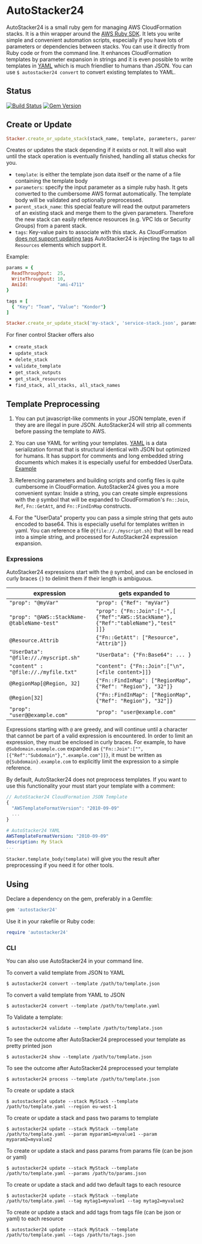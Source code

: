 # AutoStacker24

AutoStacker24 is a small ruby gem for managing AWS CloudFormation stacks.
It is a thin wrapper around the
[AWS Ruby SDK](http://docs.aws.amazon.com/AWSRubySDK/latest/frames.html).
It lets you write simple and convenient automation scripts,
especially if you have lots of parameters or dependencies between stacks.
You can use it directly from Ruby code or from the command line.
It enhances CloudFormation templates by parameter expansion in strings and
it is even possible to write templates in [YAML](examples/yaml-stack.md) which is much friendlier
to humans than JSON. You can use `$ autostacker24 convert` to convert existing templates to YAML.

## Status
[![Build Status](https://travis-ci.org/Scout24/autostacker24.svg)](https://travis-ci.org/Scout24/autostacker24)
[![Gem Version](https://badge.fury.io/rb/autostacker24.svg)](https://badge.fury.io/rb/autostacker24)

## Create or Update
```ruby
Stacker.create_or_update_stack(stack_name, template, parameters, parent_stack_name = nil, tags = nil)
```
Creates or updates the stack depending if it exists or not.
It will also wait until the stack operation is eventually finished, handling all status checks for you.

  - `template`: is either the template json data itself or the name of a file containing the template body
  - `parameters`: specify the input parameter as a simple ruby hash. It gets converted to the
    cumbersome AWS format automatically.
    The template body will be validated and optionally preprocessed.
  - `parent_stack_name`: this special feature will read the output parameters of an existing stack and
    merge them to the given parameters. Therefore the new stack can easily reference resources
    (e.g. VPC Ids or Security Groups) from a parent stack.
  - `tags`: Key-value pairs to associate with this stack. As CloudFormation [does not support updating tags](http://docs.aws.amazon.com/cli/latest/reference/cloudformation/update-stack.html) AutoStacker24 is injecting the tags to all  `Resources` elements which support it.

Example:

```ruby
params = {
  ReadThroughput:  25,
  WriteThroughput: 10,
  AmiId:           "ami-4711"
}

tags = [
  { "Key": "Team", "Value": "Kondor"}
]

Stacker.create_or_update_stack('my-stack', 'service-stack.json', params, tags)
```

For finer control Stacker offers also

  - `create_stack`
  - `update_stack`
  - `delete_stack`
  - `validate_template`
  - `get_stack_outputs`
  - `get_stack_resources`
  - `find_stack, all_stacks, all_stack_names`

## Template Preprocessing

1. You can put javascript-like comments in your JSON template, even if they are
are illegal in pure JSON. AutoStacker24 will strip all comments before passing
the template to AWS.

2. You can use YAML for writing your templates. [YAML](http://yaml.org/spec/1.2/spec.html)
is a data serialization format that is structural identical with JSON but
optimized for humans. It has support for comments and long embedded string
documents which makes it is especially useful for embedded UserData.
[Example](examples/yaml-stack.md)

3. Referencing parameters and building scripts and config files is quite
cumbersome in CloudFormation. AutoStacker24 gives you a more convenient
syntax: Inside a string, you can create simple expressions with
the `@` symbol that will be expanded to CloudFormation's `Fn::Join`, `Ref`,
`Fn::GetAtt`, and `Fn::FindInMap` constructs.

4. For the "UserData" property you can pass a simple string that gets auto
encoded to base64. This is especially useful for templates written in yaml. You
can reference a file `@{file://./myscript.sh}` that will be read into a simple
string, and processed for AutoStacker24 expression expansion.

### Expressions

AutoStacker24 expressions start with the `@` symbol, and can be enclosed in
curly braces `{}` to delimit them if their length is ambiguous.

  expression | gets expanded to
  ------------- | -------------
  `"prop": "@myVar"` | `"prop": {"Ref": "myVar"}`
  `"prop": "@AWS::StackName-@tableName-test"` | `"prop": {"Fn::Join":["-",[`<br/>`{"Ref":"AWS::StackName"},{"Ref":"tableName"},"test"`<br/>`]]}`
  `@Resource.Attrib` | `{"Fn::GetAtt": ["Resource", "Attrib"]}`
  `"UserData": "@file://./myscript.sh"` | `"UserData": {"Fn:Base64": ... }`
  `"content" : "@file://./myfile.txt"` | `"content": {"Fn::Join":["\n", [<file content>]]}`
  `@RegionMap[@Region, 32]` | `{"Fn::FindInMap": ["RegionMap", {"Ref": "Region"}, "32"]}`
  `@Region[32]` | `{"Fn::FindInMap": ["RegionMap", {"Ref": "Region"}, "32"]}`
  `"prop": "user@@example.com"` | `"prop": "user@example.com"`

Expressions starting with `@` are greedy, and will continue until a character
that cannot be part of a valid expression is encountered. In order to limit an
expression, they must be enclosed in curly braces. For example, to have
`@Subdomain.example.com` expanded as `{"Fn::Join":["",[{"Ref":"Subdomain"},".example.com"]]}`,
it must be written as `@{Subdomain}.example.com` to explicitly limit the
expression to a simple reference.

By default, AutoStacker24 does not preprocess templates. If you want to use this
functionality your must start your template with a comment:

```javascript
// AutoStacker24 CloudFormation JSON Template
{
  "AWSTemplateFormatVersion": "2010-09-09"
  ...
}
```

```yaml
# AutoStacker24 YAML
AWSTemplateFormatVersion: "2010-09-09"
Description: My Stack
...
```
`Stacker.template_body(template)` will give you the result after preprocessing if you need it for other tools.

## Using

Declare a dependency on the gem, preferably in a Gemfile:

```ruby
gem 'autostacker24'
```
Use it in your rakefile or Ruby code:

```ruby
require 'autostacker24'
```

### CLI

You can also use AutoStacker24 in your command line.

To convert a valid template from JSON to YAML

```
$ autostacker24 convert --template /path/to/template.json
```

To convert a valid template from YAML to JSON

```
$ autostacker24 convert --template /path/to/template.yaml
```

To Validate a template:

```
$ autostacker24 validate --template /path/to/template.json
```

To see the outcome after AutoStacker24 preprocessed your template as pretty printed json

```
$ autostacker24 show --template /path/to/template.json
```

To see the outcome after AutoStacker24 preprocessed your template 

```
$ autostacker24 process --template /path/to/template.json
```

To create or update a stack
```
$ autostacker24 update --stack MyStack --template /path/to/template.yaml --region eu-west-1
```

To create or update a stack and pass two params to template
```
$ autostacker24 update --stack MyStack --template /path/to/template.yaml --param myparam1=myvalue1 --param myparam2=myvalue2
```

To create or update a stack and pass params from params file (can be json or yaml)
```
$ autostacker24 update --stack MyStack --template /path/to/template.yaml --params /path/to/params.json
```

To create or update a stack and add two default tags to each resource
```
$ autostacker24 update --stack MyStack --template /path/to/template.yaml --tag mytag1=myvalue1 --tag mytag2=myvalue2
```

To create or update a stack and add tags from tags file (can be json or yaml) to each resource
```
$ autostacker24 update --stack MyStack --template /path/to/template.yaml --tags /path/to/tags.json
```